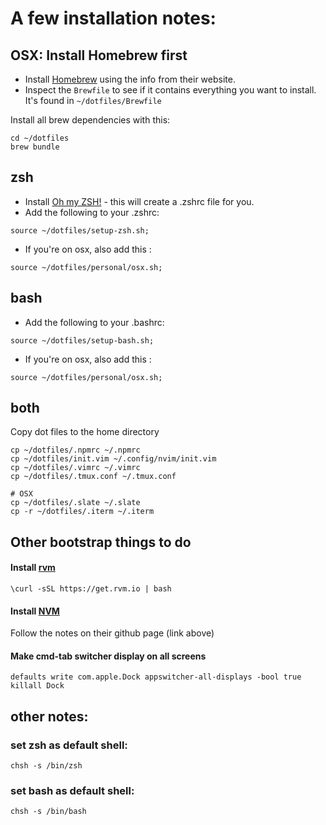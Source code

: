 # A few installation notes:

## OSX: Install Homebrew first

- Install [Homebrew](https://brew.sh/) using the info from their website.
- Inspect the `Brewfile` to see if it contains everything you want to install. It's found in `~/dotfiles/Brewfile`

Install all brew dependencies with this:

```
cd ~/dotfiles
brew bundle
```

## zsh

- Install [Oh my ZSH!](https://ohmyz.sh/) - this will create a .zshrc file for you.
- Add the following to your .zshrc:

```
source ~/dotfiles/setup-zsh.sh;
```

- If you're on osx, also add this :

```
source ~/dotfiles/personal/osx.sh;
```

## bash

- Add the following to your .bashrc:

```
source ~/dotfiles/setup-bash.sh;
```

- If you're on osx, also add this :
```
source ~/dotfiles/personal/osx.sh;
```

## both

Copy dot files to the home directory

```
cp ~/dotfiles/.npmrc ~/.npmrc
cp ~/dotfiles/init.vim ~/.config/nvim/init.vim
cp ~/dotfiles/.vimrc ~/.vimrc
cp ~/dotfiles/.tmux.conf ~/.tmux.conf

# OSX
cp ~/dotfiles/.slate ~/.slate
cp -r ~/dotfiles/.iterm ~/.iterm
```

## Other bootstrap things to do

#### Install [rvm](rvm.io)

```
\curl -sSL https://get.rvm.io | bash
```

#### Install [NVM](https://github.com/nvm-sh/nvm)

Follow the notes on their github page (link above)

#### Make cmd-tab switcher display on all screens

```
defaults write com.apple.Dock appswitcher-all-displays -bool true
killall Dock
```

## other notes:

### set zsh as default shell:

```
chsh -s /bin/zsh
```

### set bash as default shell:

```
chsh -s /bin/bash
```

